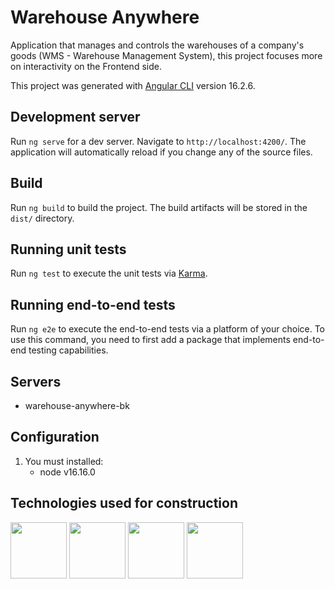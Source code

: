 # Warehouse Anywhere
Application that manages and controls the warehouses of a company's goods (WMS - Warehouse Management System), this project focuses more on interactivity on the Frontend side.

This project was generated with [Angular CLI](https://github.com/angular/angular-cli) version 16.2.6.

## Development server

Run `ng serve` for a dev server. Navigate to `http://localhost:4200/`. The application will automatically reload if you change any of the source files.

## Build

Run `ng build` to build the project. The build artifacts will be stored in the `dist/` directory.

## Running unit tests

Run `ng test` to execute the unit tests via [Karma](https://karma-runner.github.io).

## Running end-to-end tests

Run `ng e2e` to execute the end-to-end tests via a platform of your choice. To use this command, you need to first add a package that implements end-to-end testing capabilities.

## Servers
- warehouse-anywhere-bk

## Configuration
1. You must installed:
    - node v16.16.0

## Technologies used for construction
<p align="left">
  <img src="https://github.com/sebastiannarvaez23/warehouse-anywhere-ft/assets/88569352/08fc4957-88be-4f96-9889-5d0ab996b908" width="auto" height="90">
  <img src="https://github.com/sebastiannarvaez23/sebastiannarvaez23/assets/88569352/22258d5a-b422-4b61-8587-012452e1d209" width="auto" height="90">
  <img src="https://static-00.iconduck.com/assets.00/git-icon-1024x1024-pqp7u4hl.png" width="auto" height="90">
  <img src="https://github.com/sebastiannarvaez23/warehouse-anywhere-ft/assets/88569352/964ad72f-6318-418b-9e4d-16184ee972cf" width="auto" height="90">
</p>
